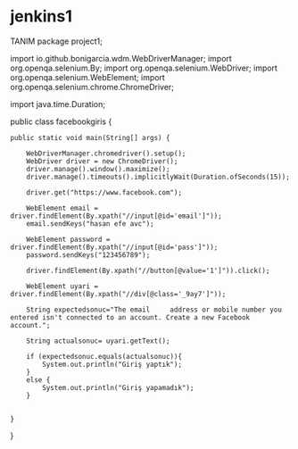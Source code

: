 # jenkins1
TANIM
package project1;

import io.github.bonigarcia.wdm.WebDriverManager;
import org.openqa.selenium.By;
import org.openqa.selenium.WebDriver;
import org.openqa.selenium.WebElement;
import org.openqa.selenium.chrome.ChromeDriver;

import java.time.Duration;

public class facebookgiris {

    public static void main(String[] args) {

        WebDriverManager.chromedriver().setup();
        WebDriver driver = new ChromeDriver();
        driver.manage().window().maximize();
        driver.manage().timeouts().implicitlyWait(Duration.ofSeconds(15));

        driver.get("https://www.facebook.com");

        WebElement email = driver.findElement(By.xpath("//input[@id='email']"));
        email.sendKeys("hasan efe avc");

        WebElement password = driver.findElement(By.xpath("//input[@id='pass']"));
        password.sendKeys("123456789");

        driver.findElement(By.xpath("//button[@value='1']")).click();

        WebElement uyari = driver.findElement(By.xpath("//div[@class='_9ay7']"));

        String expectedsonuc="The email     address or mobile number you entered isn't connected to an account. Create a new Facebook account.";

        String actualsonuc= uyari.getText();

        if (expectedsonuc.equals(actualsonuc)){
            System.out.println("Giriş yaptık");
        }
        else {
            System.out.println("Giriş yapamadık");
        }


    }

}
